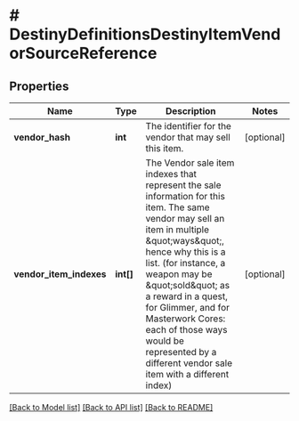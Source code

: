 # # DestinyDefinitionsDestinyItemVendorSourceReference

## Properties

Name | Type | Description | Notes
------------ | ------------- | ------------- | -------------
**vendor_hash** | **int** | The identifier for the vendor that may sell this item. | [optional]
**vendor_item_indexes** | **int[]** | The Vendor sale item indexes that represent the sale information for this item. The same vendor may sell an item in multiple \&quot;ways\&quot;, hence why this is a list. (for instance, a weapon may be \&quot;sold\&quot; as a reward in a quest, for Glimmer, and for Masterwork Cores: each of those ways would be represented by a different vendor sale item with a different index) | [optional]

[[Back to Model list]](../../README.md#models) [[Back to API list]](../../README.md#endpoints) [[Back to README]](../../README.md)
